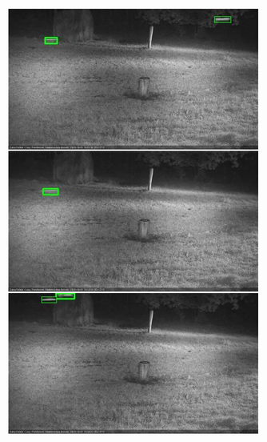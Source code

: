 ![20201001-184603-185603](in2/20201001/20201001-184603-185603_0_.jpg)
![20201001-190621-191627](in2/20201001/20201001-190621-191627_0_.jpg)
![20201001-192640-193646](in2/20201001/20201001-192640-193646_0_.jpg)
